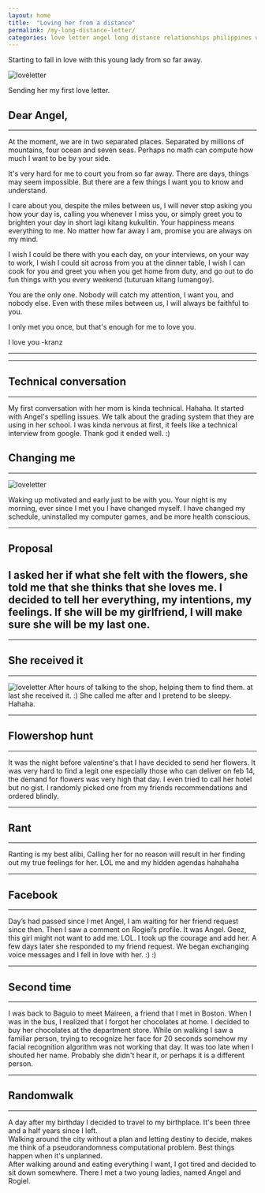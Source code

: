 ```yaml
---
layout: home
title:  "Loving her from a distance"
permalink: /my-long-distance-letter/
categories: love letter angel long distance relationships philippines united states
---
```

Starting to fall in love with this young lady from so far away. 




![loveletter](https://blog.kranznikolai.com/angel.png)

Sending her my first love letter. 

## Dear Angel,
--------

 At the moment, we are in two separated places. Separated by millions of mountains, four ocean and seven seas. Perhaps no math can compute how much I want to be by your side.

It's very hard for me to court you from so far away. There are days, things may seem impossible. But there are a few things I want you to know and understand.

I care about you, despite the miles between us, I will never stop asking you how your day is, calling you whenever I miss you, or simply greet you to brighten your day in short lagi kitang kukulitin. Your happiness means everything to me. No matter how far away I am, promise you are always on my mind.

I wish I could be there with you each day, on your interviews, on your way to work, I wish I could sit across from you at the dinner table, I wish I can cook for you and greet you when you get home from duty, and go out to do fun things with you every weekend (tuturuan kitang lumangoy). 

You are the only one. Nobody will catch my attention, I  want you, and nobody else. Even with these miles between us, I will always be faithful to you.

I only met you once, but that's enough for me to love you.

I love you
-kranz

--------

-------
## Technical conversation
-------
My first conversation with her mom is kinda technical. Hahaha.
It started with Angel's spelling issues.
We talk about the grading system that they are using in her school. I was kinda nervous at first, it feels like a technical interview from google. Thank god it ended well. :)




## Changing me
--------

![loveletter](https://blog.kranznikolai.com/me-angel.jpg)

Waking up motivated and early just to be with you. Your night is my morning, ever since I met you I have changed myself. I have changed my schedule, uninstalled my computer games, and be more health conscious.

-----
## Proposal

I asked her if what she felt with the flowers, she told me that she thinks that she loves me.
I decided to tell her everything, my intentions, my feelings. If she will be my girlfriend, I will make sure she will be my last one.
-----
--------
## She received it
----------
![loveletter](https://blog.kranznikolai.com/angel-roses.jpg)
After hours of talking to the shop, helping them to find them. at last she received it. :)
She called me after and I pretend to be sleepy. Hahaha.

--------
## Flowershop hunt
--------
It was the night before valentine's that I have decided to send her flowers. It was very hard to find a legit one especially those who can deliver on feb 14, the demand for flowers was very high that day. I even tried to call her hotel but no gist. I randomly picked one from my friends recommendations and ordered blindly. 

------
## Rant
------
Ranting is my best alibi, Calling her for no reason will result in her finding out my true feelings for her. LOL me and my hidden agendas hahahaha

------
## Facebook
------
Day’s had passed since I met Angel, I am waiting for her friend request since then. Then I saw a comment on Rogiel’s profile. It was Angel. Geez, this girl might not want to add me. LOL. I took up the courage and add her. A few days later she responded to my friend request. We began exchanging voice messages and I fell in love with her. :) :)

------
## Second time
------
I was back to Baguio to meet Maireen, a friend that I met in Boston. When I was in the bus, I realized that I forgot her chocolates at home. I decided to buy her chocolates at the department store. While on walking I saw a familiar person, trying to recognize her face for 20 seconds somehow my facial recognition algorithm was not working that day. It was too late when I shouted her name. Probably she didn't hear it, or perhaps it is a different person. 

-----
## Randomwalk
-----

A day after my birthday I decided to travel to my birthplace. It's been three and a half years since I left.  
Walking around the city without a plan and letting destiny to decide, makes me think of a pseudorandomness computational problem. Best things happen when it's unplanned.  
After walking around and eating everything I want, I got tired and decided to sit down somewhere. There I met a two young ladies, named Angel and Rogiel.

